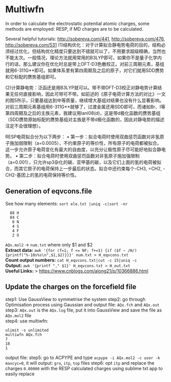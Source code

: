 # Multiwfn


In order to calculate the electrostatic potential atomic charges, some methods are employed: RESP, if MD charges are to be calculated.

Several helpful tutorials: http://sobereva.com/441, http://sobereva.com/476, http://sobereva.com/531
(1)结构优化：对于计算拟合静电势电荷的目的，结构必须经过优化，但结构优化精度只要达到不错就可以了，不用要求超级精确，当然也不能太次。一般情况，理论方法就用常用的B3LYP即可，如果你不是量子化学内行的话，那么建议你在优化时总是带上DFT-D3色散校正。对前三周期元素，基组就用6-311G**即可。如果体系里有第四周期及之后的原子，对它们就用SDD赝势和它标配的赝势基组即可。

(2)计算静电势：泛函还是用B3LYP就可以。带不带DFT-D3校正对静电势计算结果无任何直接影响，因此可带可不带。如前述的《原子电荷计算方法的对比》一文的图5所示，只要基组达到中等质量，继续增大基组对结果也没有什么显著影响。对前三周期元素基组用6-311G**就够了，过渡金属还用SDD即可，而诸如Br、I等第四周期及之后的主族元素，我建议用lanl08(d)，这是带d极化函数的赝势基组（SDD赝势原始标配的赝势基组对主族是不带d极化函数的，因此对静电势的描述注定不会很理想）。

RESP电荷拟合分为以下两步：
• 第一步：拟合电荷时使用双曲惩罚函数对非氢原子施加弱限制（a=0.0005），不约束原子的等价性，所有原子的电荷都被拟合。这一步允许原子电荷变化有最大的自由度，以充分让极性原子尽可能好地拟合静电势。
• 第二步：拟合电荷时使用双曲惩罚函数对非氢原子施加强限制（a=0.001），只允许sp3杂化的碳、亚甲基的碳，以及它们上面的氢的电荷被拟合，而其它原子的电荷保持上一步最后的状态。拟合中还约束每个-CH3, =CH2, -CH2-基团上的氢的电荷保持等价性。

## Generation of eqvcons.file
See how many elements: `sort ele.txt |uniq -c|sort -nr`
```
  88 H
  84 C 
   8 N 
   4 S 
   4 F 
   2 O 
 ```
`AQx.mol2` -> `num.txt` where only $1 and $2  
**Extract data:**
`awk '{for (f=1; f <= NF; f+=1) {if ($f ~ /H/) {printf("%-10s%s\n",$1,$2)}}}' num.txt > H_eqvcons.txt `  
**Count output numbers:**
`cat H_eqvcons.txt|cut -c 15|uniq -c`  
**Output:**
`awk '{printf "," $1}' H_eqvcons.txt > H_out.txt`  
**Useful Links:** > https://www.cnblogs.com/along21/p/10366886.html

## Update the charges on the forcefield file
step1: Use GaussView to symmetrise the system
step2: go through Optimisation process using Gaussian and output file: `AQx.fch` and `AQx.out`
step3: `AQx.out` is the `AQx.log` file, put it into GaussView and save the file as `AQx.mol2` file  
step4: use multiwfn: 
```module load …
ulimit -s unlimited
multiwfn AQx.fch
7
18
1
```
output file: 
step5: go to ACPYPE and type `acpype -i AQx.mol2 -c user -k maxcyc=0`, it will output: `gro`, `itp`, `top` files
step6: opt `itp` and replace the charges `0.00000` with the RESP calculated charges using sublime txt app to easily replace

